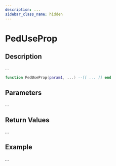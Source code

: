 ```yaml
---
description: ...
sidebar_class_name: hidden
---
```


# PedUseProp

## Description

...

```lua
function PedUseProp(param1, ...) --[[ ... ]] end
```

## Parameters

...

## Return Values

...

## Example

...

